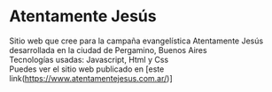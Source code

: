﻿# Atentamente Jesús
Sitio web que cree para la campaña evangelística Atentamente Jesús desarrollada en la ciudad de Pergamino, Buenos Aires <br>
Tecnologías usadas: Javascript, Html y Css <Br>
Puedes ver el sitio web publicado en [este link(https://www.atentamentejesus.com.ar/)]

